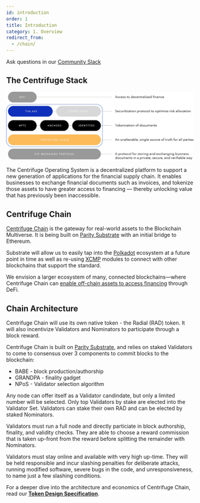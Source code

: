 ```yaml
---
id: introduction
order: 1
title: Introduction
category: 1. Overview
redirect_from:
  - /chain/
---
```


Ask questions in our [Community Slack](https://centrifuge.io/slack)

## The Centrifuge Stack

![](../../../src/images/chain/cent-stack.jpeg)

The Centrifuge Operating System is a decentralized platform to support a new generation of applications for the financial supply chain. It enables businesses to exchange financial documents such as invoices, and tokenize those assets to have greater access to financing — thereby unlocking value that has previously been inaccessible.



## Centrifuge Chain
[Centrifuge Chain](https://github.com/centrifuge/centrifuge-chain) is the gateway for real-world assets to the Blockchain Multiverse. It is being built on [Parity Substrate](https://substrate.dev) with an initial bridge to Ethereum.

Substrate will allow us to easily tap into the [Polkadot](https://polkadot.network) ecosystem at a future point in time as well as re-using [XCMP](https://wiki.polkadot.network/docs/en/learn-crosschain) modules to connect with other blockchains that support the standard.

We envision a larger ecosystem of many, connected blockchains—where Centrifuge Chain can [enable off-chain assets to access financing](https://medium.com/centrifuge/centrifuge-chain-the-gateway-for-real-world-assets-to-the-blockchain-multiverse-41dd5597ecf1) through DeFi.


## Chain Architecture

Centrifuge Chain will use its own native token - the Radial (RAD) token. It will also incentivize Validators and Nominators to participate through a block reward.

Centrifuge Chain is built on [Parity Substrate](https://substrate.dev), and relies on staked Validators to come to consensus over 3 components to commit blocks to the blockchain:
* BABE - block production/authorship
* GRANDPA - finality gadget
* NPoS - Validator selection algorithm

Any node can offer itself as a Validator candindate, but only a limited number will be selected. Only top Validators by stake are elected into the Validator Set. Validators can stake their own RAD and can be elected by staked Nominators.

Validators must run a full node and directly particiate in block authorship, finality, and validity checks. They are able to choose a reward commission that is taken up-front from the reward before splitting the remainder with Nominators.

Validators must stay online and available with very high up-time. They will be held responsible and incur slashing penalties for deliberate attacks, running modified software, severe bugs in the code, and unresponsiveness, to name just a few slashing conditions.

For a deeper dive into the architecture and economics of Centrifuge Chain, read our **[Token Design Specification](https://docs.google.com/document/d/1T4DF3XHs8l4gTzpnk6KASpD4JWjSoIWzxNX6DyVz__Q/edit?usp=sharing)**.
